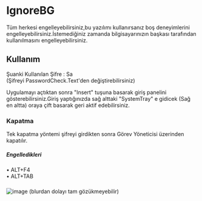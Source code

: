 # IgnoreBG

  Tüm herkesi engelleyebilirsiniz,bu yazılımı kullanırsanız
boş deneyimlerini engelleyebilirsiniz.İstemediğiniz zamanda
bilgisayarınızın başkası tarafından kullanılmasını engelleyebilirsiniz.

## Kullanım

Şuanki Kullanılan Şifre : Sa       
(Şifreyi PasswordCheck.Text'den değiştirebilirsiniz)          

Uygulamayı açtıktan sonra "Insert" tuşuna basarak
giriş panelini gösterebilirsiniz.Giriş yaptığınızda
sağ alttaki "SystemTray" e gidicek (Sağ en altta)
oraya çift basarak geri aktif edebilirsiniz. 

### Kapatma

Tek kapatma yöntemi şifreyi girdikten sonra Görev Yöneticisi üzerinden kapatılır.                                     

##### Engelledikleri

• ALT+F4                                                              
• ALT+TAB                                                       

#####

![image](https://user-images.githubusercontent.com/81483108/202861020-c119ead0-5a07-491b-b917-a45a7b7eee25.png)
(blurdan dolayı tam gözükmeyebilir)
